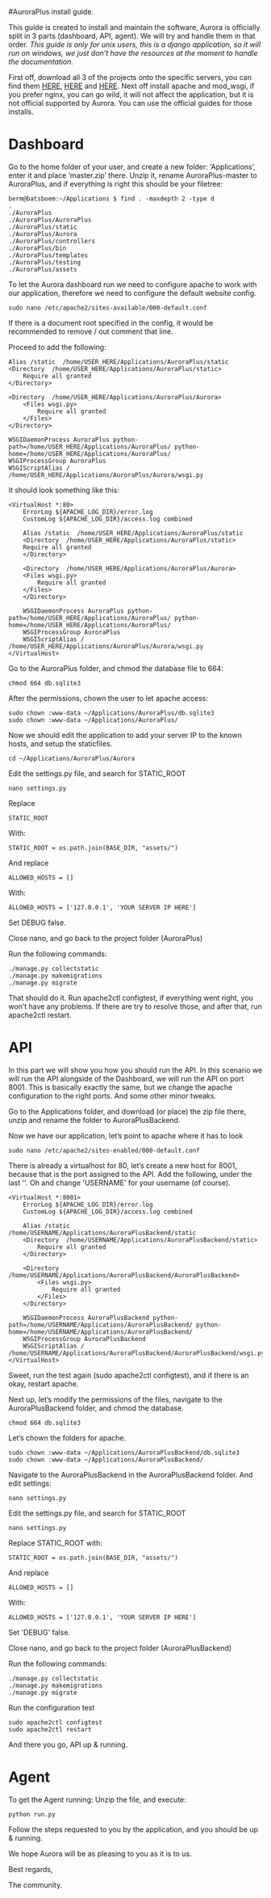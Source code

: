 #AuroraPlus install guide.

This guide is created to install and maintain the software, Aurora is officially split in 3 parts (dashboard, API, agent). We will try and handle them in that order. *This guide is only for unix users, this is a django application, so it will run on windows, we just don’t  have the resources at the moment to handle the documentation.*

First off, download all 3 of the projects onto the specific servers, you can find them <a href="https://github.com/Evert-Arends/AuroraPlus/">HERE</a>, <a href="https://github.com/Evert-Arends/AuroraPlusBackend/">HERE</a> and <a href="https://github.com/Evert-Arends/AuroraPlusClient/">HERE</a>. Next off install apache and mod_wsgi, if you prefer nginx, you can go wild, it will not affect the application, but it is not official supported by Aurora. You can use the official guides for those installs.

# Dashboard
Go to the home folder of your user, and create a new folder: ‘Applications’, enter it and place ‘master.zip’ there. Unzip it, rename AuroraPlus-master to AuroraPlus, and if everything is right this should be your filetree:

	berm@batsboem:~/Applications $ find . -maxdepth 2 -type d 
	. 
	./AuroraPlus 
	./AuroraPlus/AuroraPlus
	./AuroraPlus/static 
	./AuroraPlus/Aurora 
	./AuroraPlus/controllers
	./AuroraPlus/bin 
	./AuroraPlus/templates
	./AuroraPlus/testing 
	./AuroraPlus/assets

To let the Aurora dashboard run we need to configure apache to work with our application, therefore we need to configure the default website config. 

  	sudo nano /etc/apache2/sites-available/000-default.conf

If there is a document root specified in the config, it would be recommended to remove / out comment that line.

Proceed to add the following:

    Alias /static  /home/USER_HERE/Applications/AuroraPlus/static
    <Directory  /home/USER_HERE/Applications/AuroraPlus/static>
        Require all granted
    </Directory>

    <Directory  /home/USER_HERE/Applications/AuroraPlus/Aurora>
        <Files wsgi.py>
            Require all granted
        </Files>
    </Directory>

    WSGIDaemonProcess AuroraPlus python-path=/home/USER_HERE/Applications/AuroraPlus/ python-home=/home/USER_HERE/Applications/AuroraPlus/
    WSGIProcessGroup AuroraPlus
    WSGIScriptAlias / /home/USER_HERE/Applications/AuroraPlus/Aurora/wsgi.py

It should look something like this:

	<VirtualHost *:80>
		ErrorLog ${APACHE_LOG_DIR}/error.log
		CustomLog ${APACHE_LOG_DIR}/access.log combined

	    Alias /static  /home/USER_HERE/Applications/AuroraPlus/static
	    <Directory  /home/USER_HERE/Applications/AuroraPlus/static>
		Require all granted
	    </Directory>

	    <Directory  /home/USER_HERE/Applications/AuroraPlus/Aurora>
		<Files wsgi.py>
		    Require all granted
		</Files>
	    </Directory>

	    WSGIDaemonProcess AuroraPlus python-path=/home/USER_HERE/Applications/AuroraPlus/ python-home=/home/USER_HERE/Applications/AuroraPlus/
	    WSGIProcessGroup AuroraPlus
	    WSGIScriptAlias / /home/USER_HERE/Applications/AuroraPlus/Aurora/wsgi.py
	</VirtualHost>

Go to the AuroraPlus folder, and chmod the database file to 664:

	chmod 664 db.sqlite3
After the permissions, chown the user to let  apache access:

	sudo chown :www-data ~/Applications/AuroraPlus/db.sqlite3
	sudo chown :www-data ~/Applications/AuroraPlus/

Now we should edit the application to add your server IP to the known hosts, and setup the staticfiles.

	cd ~/Applications/AuroraPlus/Aurora



Edit the settings.py file, and search for STATIC_ROOT

	nano settings.py 
Replace 

	STATIC_ROOT 
With:

	STATIC_ROOT = os.path.join(BASE_DIR, "assets/")
And replace

	ALLOWED_HOSTS = []
With:

	ALLOWED_HOSTS = ['127.0.0.1', 'YOUR SERVER IP HERE']

Set DEBUG false.

Close nano, and go back to the project folder (AuroraPlus) 

Run the following commands:

	./manage.py collectstatic
	./manage.py makemigrations
	./manage.py migrate
	
That should do it. Run apache2ctl configtest, if everything went right, you won’t have any problems. If there are try to resolve those, and after that, run apache2ctl restart.

# API

In this part we will show you how you should run the API. In this scenario we will run the API alongside of the Dashboard, we will run the API on port 8001. This is basically exactly the same, but we change the apache configuration to the right ports. And some other minor tweaks.

Go to the Applications folder, and download (or place) the zip file there, unzip and rename the folder to AuroraPlusBackend. 

Now we have our application, let’s point to  apache  where it has to look

	sudo nano /etc/apache2/sites-enabled/000-default.conf

There is already a virtualhost for 80, let’s create a new host for 8001, because that is the port assigned to the API. Add the following, under the last '</Virtualhost>'. Oh and change 'USERNAME' for your username (of course).

	<VirtualHost *:8001>
		ErrorLog ${APACHE_LOG_DIR}/error.log
		CustomLog ${APACHE_LOG_DIR}/access.log combined

		Alias /static  /home/USERNAME/Applications/AuroraPlusBackend/static
		<Directory  /home/USERNAME/Applications/AuroraPlusBackend/static>
			Require all granted
		</Directory>

		<Directory  /home/USERNAME/Applications/AuroraPlusBackend/AuroraPlusBackend>
			<Files wsgi.py>
				Require all granted
			</Files>
		</Directory>

		WSGIDaemonProcess AuroraPlusBackend python-path=/home/USERNAME/Applications/AuroraPlusBackend/ python-home=/home/USERNAME/Applications/AuroraPlusBackend/
		WSGIProcessGroup AuroraPlusBackend
		WSGIScriptAlias / /home/USERNAME/Applications/AuroraPlusBackend/AuroraPlusBackend/wsgi.py
	</VirtualHost>

Sweet, run the test again (sudo apache2ctl configtest), and if there is an okay, restart apache.

Next up, let’s modify the permissions of the files, navigate to the AuroraPlusBackend folder, and chmod the database.
	
	chmod 664 db.sqlite3
Let’s chown the folders for apache.
	
	sudo chown :www-data ~/Applications/AuroraPlusBackend/db.sqlite3
	sudo chown :www-data ~/Applications/AuroraPlusBackend/
Navigate to the AuroraPlusBackend in the AuroraPlusBackend folder. And edit settings:

	nano settings.py

Edit the settings.py file, and search for STATIC_ROOT
	
	nano settings.py 
Replace STATIC_ROOT with:
	
	STATIC_ROOT = os.path.join(BASE_DIR, "assets/")

And replace

	ALLOWED_HOSTS = []
With:

	ALLOWED_HOSTS = ['127.0.0.1', 'YOUR SERVER IP HERE']
	
Set 'DEBUG' false.

Close nano, and go back to the project folder (AuroraPlusBackend) 

Run the following commands:

	./manage.py collectstatic
	./manage.py makemigrations
	./manage.py migrate

Run the configuration test
	
	sudo apache2ctl configtest
	sudo apache2ctl restart
	
And there you go, API up & running.

# Agent

To get the Agent running:
Unzip the file, and execute:

	python run.py

Follow the steps requested to you by the application, and you should be up & running.

We hope Aurora will be as pleasing to you as it is to us.

Best regards,

The community.
